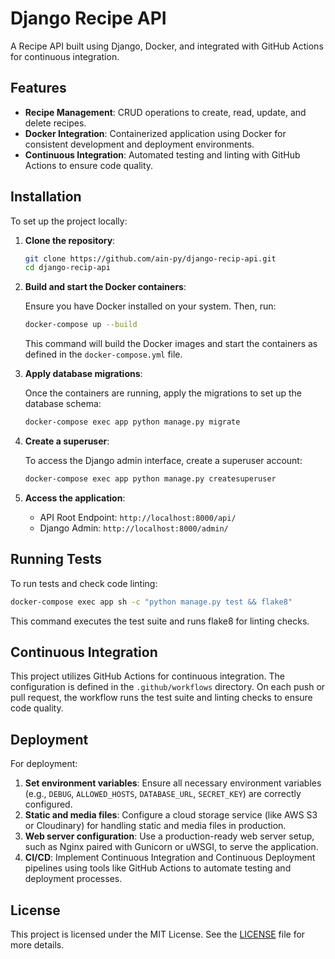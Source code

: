 # Django Recipe API

A Recipe API built using Django, Docker, and integrated with GitHub Actions for continuous integration.

## Features

- **Recipe Management**: CRUD operations to create, read, update, and delete recipes.
- **Docker Integration**: Containerized application using Docker for consistent development and deployment environments.
- **Continuous Integration**: Automated testing and linting with GitHub Actions to ensure code quality.

## Installation

To set up the project locally:

1. **Clone the repository**:

   ```bash
   git clone https://github.com/ain-py/django-recip-api.git
   cd django-recip-api
   ```

2. **Build and start the Docker containers**:

   Ensure you have Docker installed on your system. Then, run:

   ```bash
   docker-compose up --build
   ```

   This command will build the Docker images and start the containers as defined in the `docker-compose.yml` file.

3. **Apply database migrations**:

   Once the containers are running, apply the migrations to set up the database schema:

   ```bash
   docker-compose exec app python manage.py migrate
   ```

4. **Create a superuser**:

   To access the Django admin interface, create a superuser account:

   ```bash
   docker-compose exec app python manage.py createsuperuser
   ```

5. **Access the application**:

   - API Root Endpoint: `http://localhost:8000/api/`
   - Django Admin: `http://localhost:8000/admin/`

## Running Tests

To run tests and check code linting:

```bash
docker-compose exec app sh -c "python manage.py test && flake8"
```


This command executes the test suite and runs flake8 for linting checks.

## Continuous Integration

This project utilizes GitHub Actions for continuous integration. The configuration is defined in the `.github/workflows` directory. On each push or pull request, the workflow runs the test suite and linting checks to ensure code quality.

## Deployment

For deployment:

1. **Set environment variables**: Ensure all necessary environment variables (e.g., `DEBUG`, `ALLOWED_HOSTS`, `DATABASE_URL`, `SECRET_KEY`) are correctly configured.
2. **Static and media files**: Configure a cloud storage service (like AWS S3 or Cloudinary) for handling static and media files in production.
3. **Web server configuration**: Use a production-ready web server setup, such as Nginx paired with Gunicorn or uWSGI, to serve the application.
4. **CI/CD**: Implement Continuous Integration and Continuous Deployment pipelines using tools like GitHub Actions to automate testing and deployment processes.

## License

This project is licensed under the MIT License. See the [LICENSE](LICENSE) file for more details.

